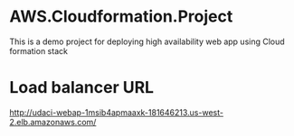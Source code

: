 # AWS.Cloudformation.Project
This is a demo project for deploying high availability web app using Cloud formation stack

# Load balancer URL
http://udaci-webap-1msib4apmaaxk-181646213.us-west-2.elb.amazonaws.com/

